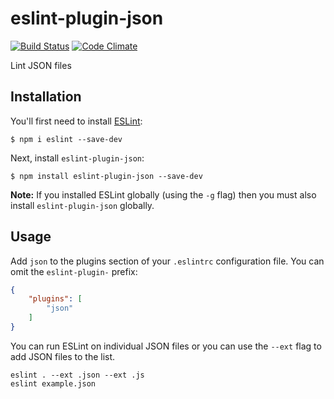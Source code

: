# eslint-plugin-json

[![Build Status](https://travis-ci.org/azeemba/eslint-plugin-json.svg)](https://travis-ci.org/azeemba/eslint-plugin-json) [![Code Climate](https://codeclimate.com/github/azeemba/eslint-plugin-json/badges/gpa.svg)](https://codeclimate.com/github/azeemba/eslint-plugin-json)

Lint JSON files

## Installation

You'll first need to install [ESLint](http://eslint.org):

```
$ npm i eslint --save-dev
```

Next, install `eslint-plugin-json`:

```
$ npm install eslint-plugin-json --save-dev
```

**Note:** If you installed ESLint globally (using the `-g` flag) then you must also install `eslint-plugin-json` globally.

## Usage

Add `json` to the plugins section of your `.eslintrc` configuration file. You can omit the `eslint-plugin-` prefix:

```json
{
    "plugins": [
        "json"
    ]
}
```

You can run ESLint on individual JSON files or you can use the `--ext` flag to add JSON files to the list.

```
eslint . --ext .json --ext .js
eslint example.json
```





